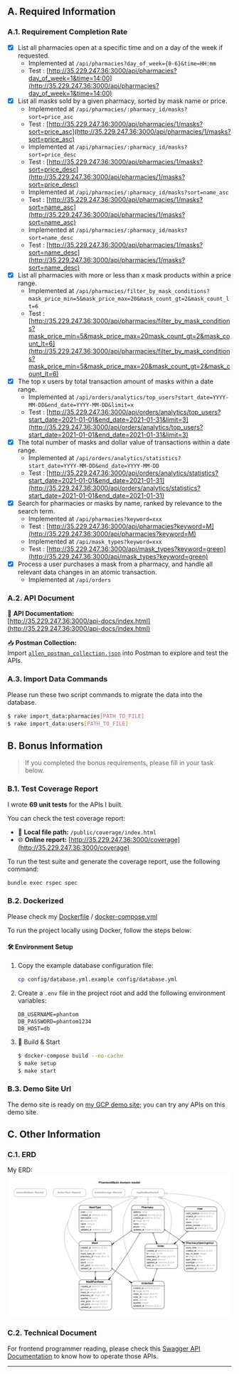 ## A. Required Information
### A.1. Requirement Completion Rate
- [x] List all pharmacies open at a specific time and on a day of the week if requested.
  - Implemented at `/api/pharmacies?day_of_week={0-6}&time=HH:mm`
  - Test : [http://35.229.247.36:3000/api/pharmacies?day_of_week=1&time=14:00](http://35.229.247.36:3000/api/pharmacies?day_of_week=1&time=14:00)
- [x] List all masks sold by a given pharmacy, sorted by mask name or price.
  - Implemented at `/api/pharmacies/:pharmacy_id/masks?sort=price_asc`
  - Test : [http://35.229.247.36:3000/api/pharmacies/1/masks?sort=price_asc](http://35.229.247.36:3000/api/pharmacies/1/masks?sort=price_asc)
  - Implemented at `/api/pharmacies/:pharmacy_id/masks?sort=price_desc`  
  - Test : [http://35.229.247.36:3000/api/pharmacies/1/masks?sort=price_desc](http://35.229.247.36:3000/api/pharmacies/1/masks?sort=price_desc)
  - Implemented at `/api/pharmacies/:pharmacy_id/masks?sort=name_asc`  
  - Test : [http://35.229.247.36:3000/api/pharmacies/1/masks?sort=name_asc](http://35.229.247.36:3000/api/pharmacies/1/masks?sort=name_asc)
  - Implemented at `/api/pharmacies/:pharmacy_id/masks?sort=name_desc`  
  - Test : [http://35.229.247.36:3000/api/pharmacies/1/masks?sort=name_desc](http://35.229.247.36:3000/api/pharmacies/1/masks?sort=name_desc)
- [x] List all pharmacies with more or less than x mask products within a price range.
  - Implemented at `/api/pharmacies/filter_by_mask_conditions?mask_price_min=5&mask_price_max=20&mask_count_gt=2&mask_count_lt=6`
  - Test : [http://35.229.247.36:3000/api/pharmacies/filter_by_mask_conditions?mask_price_min=5&mask_price_max=20mask_count_gt=2&mask_count_lt=6](http://35.229.247.36:3000/api/pharmacies/filter_by_mask_conditions?mask_price_min=5&mask_price_max=20&mask_count_gt=2&mask_count_lt=6)
- [x] The top x users by total transaction amount of masks within a date range.
  - Implemented at `/api/orders/analytics/top_users?start_date=YYYY-MM-DD&end_date=YYYY-MM-DD&limit=x`
  - Test : [http://35.229.247.36:3000/api/orders/analytics/top_users?start_date=2021-01-01&end_date=2021-01-31&limit=3](http://35.229.247.36:3000/api/orders/analytics/top_users?start_date=2021-01-01&end_date=2021-01-31&limit=3)
- [x] The total number of masks and dollar value of transactions within a date range.
  - Implemented at `/api/orders/analytics/statistics?start_date=YYYY-MM-DD&end_date=YYYY-MM-DD`
  - Test : [http://35.229.247.36:3000/api/orders/analytics/statistics?start_date=2021-01-01&end_date=2021-01-31](http://35.229.247.36:3000/api/orders/analytics/statistics?start_date=2021-01-01&end_date=2021-01-31)
- [x] Search for pharmacies or masks by name, ranked by relevance to the search term.
  - Implemented at `/api/pharmacies?keyword=xxx`
  - Test : [http://35.229.247.36:3000/api/pharmacies?keyword=M](http://35.229.247.36:3000/api/pharmacies?keyword=M)
  - Implemented at `/api/mask_types?keyword=xxx`
  - Test : [http://35.229.247.36:3000/api/mask_types?keyword=green](http://35.229.247.36:3000/api/mask_types?keyword=green)
- [x] Process a user purchases a mask from a pharmacy, and handle all relevant data changes in an atomic transaction.
  - Implemented at `/api/orders`
### A.2. API Document
📄 **API Documentation:**  
[http://35.229.247.36:3000/api-docs/index.html](http://35.229.247.36:3000/api-docs/index.html)

📥 **Postman Collection:**  
Import [`allen_postman_collection.json`](./public/allen_postman_collection.json) into Postman to explore and test the APIs.

### A.3. Import Data Commands
Please run these two script commands to migrate the data into the database.

```bash
$ rake import_data:pharmacies[PATH_TO_FILE]
$ rake import_data:users[PATH_TO_FILE]
```
## B. Bonus Information

>  If you completed the bonus requirements, please fill in your task below.
### B.1. Test Coverage Report

I wrote **69 unit tests** for the APIs I built. 

You can check the test coverage report:

- 📁 **Local file path:** `/public/coverage/index.html`
- 🌐 **Online report:** [http://35.229.247.36:3000/coverage](http://35.229.247.36:3000/coverage)

To run the test suite and generate the coverage report, use the following command:

```bash
bundle exec rspec spec
```

### B.2. Dockerized
Please check my [Dockerfile](Dockerfile) / [docker-compose.yml](docker-compose.yml)

To run the project locally using Docker, follow the steps below:

#### 🛠️ Environment Setup

1. Copy the example database configuration file:
   ```bash
   cp config/database.yml.example config/database.yml
   ```

2. Create a `.env` file in the project root and add the following environment variables:
   ```env
   DB_USERNAME=phantom
   DB_PASSWORD=phantom1234
   DB_HOST=db
   ```
3. 🚀 Build & Start   
   ```bash
   $ docker-compose build --no-cache 
   $ make setup
   $ make start
   ```

### B.3. Demo Site Url

The demo site is ready on [my GCP demo site](http://35.229.247.36:3000/api-docs/index.html); you can try any APIs on this demo site.

## C. Other Information

### C.1. ERD

My ERD:
![ERD Image](./public/erd.png)

### C.2. Technical Document

For frontend programmer reading, please check this [Swagger API Documentation](http://35.229.247.36:3000/api-docs) to know how to operate those APIs.

- --
